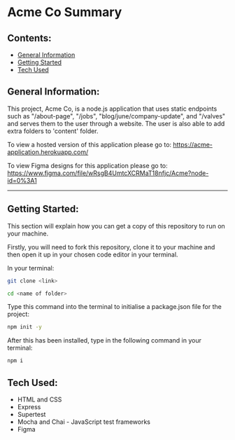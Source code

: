 # Acme Co Summary

## Contents:

- [General Information](#General-Information)
- [Getting Started](#Getting-Started)
- [Tech Used](#Tech-Used)


## General Information:

This project, Acme Co, is a node.js application that uses static endpoints such as "/about-page", "/jobs", "blog/june/company-update", and "/valves" and serves them to the user through a website. The user is also able to add extra folders to 'content' folder.

To view a hosted version of this application please go to: https://acme-application.herokuapp.com/

To view Figma designs for this application please go to: https://www.figma.com/file/wRsgB4UmtcXCRMaT18nfjc/Acme?node-id=0%3A1

---

## Getting Started:

This section will explain how you can get a copy of this repository to run on your machine.

Firstly, you will need to fork this repository, clone it to your machine and then open it up in your chosen code editor in your terminal.

In your terminal:

```bash
git clone <link>

cd <name of folder>
```

Type this command into the terminal to initialise a package.json file for the project:

```bash
npm init -y
```

After this has been installed, type in the following command in your terminal:

```bash
npm i
```

## Tech Used:

- HTML and CSS
- Express
- Supertest
- Mocha and Chai - JavaScript test frameworks
- Figma
